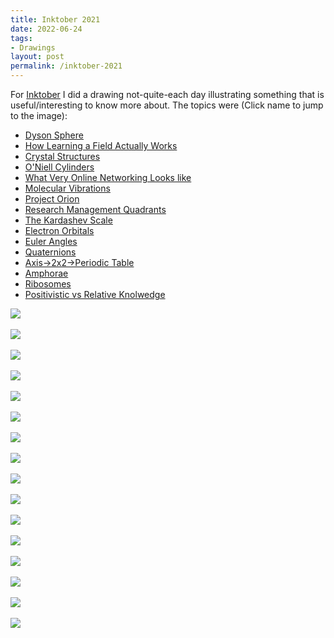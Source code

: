 ```yaml
---
title: Inktober 2021
date: 2022-06-24
tags:
- Drawings
layout: post
permalink: /inktober-2021
---
```


For [Inktober](https://inktober.com/) I did a drawing not-quite-each day illustrating something that is useful/interesting to know more about. The topics were (Click name to jump to the image):
- [Dyson Sphere](#dysonsphere)
- [How Learning a Field Actually Works](#learning)
- [Crystal Structures](#crystals)
- [O'Niell Cylinders](#cylinder)
- [What Very Online Networking Looks like](#networking)
- [Molecular Vibrations](#vibrations)
- [Project Orion](#orion)
- [Research Management Quadrants](#quadrants)
- [The Kardashev Scale](#kardashev)
- [Electron Orbitals](#orbitals)
- [Euler Angles](#euler)
- [Quaternions](#quaternions)
- [Axis->2x2->Periodic Table](#axis)
- [Amphorae](#amphorae)
- [Ribosomes](#ribosomes)
- [Positivistic vs Relative Knolwedge](#knowledge)


<div><a target="_blank" href="https://zaaron-personal.s3.us-west-1.amazonaws.com/Inktober-2021/Dyson_sphere.png" name="dysonsphere" target="_blank" href="" >
<img style="max-width:400px" src="https://zaaron-personal.s3.us-west-1.amazonaws.com/Inktober-2021/Dyson_sphere.png"/>
</a></div><br>

<div><a target="_blank" href="https://zaaron-personal.s3.us-west-1.amazonaws.com/Inktober-2021/How_Learning_A_Field_works.png" name="learning" target="_blank" href="" >
<img style="max-width:400px" src="https://zaaron-personal.s3.us-west-1.amazonaws.com/Inktober-2021/How_Learning_A_Field_works.png"/>
</a></div><br>

<div><a target="_blank" href="https://zaaron-personal.s3.us-west-1.amazonaws.com/Inktober-2021/Crystal_structures.png" name="crystals" target="_blank" href="" >
<img style="max-width:400px" src="https://zaaron-personal.s3.us-west-1.amazonaws.com/Inktober-2021/Crystal_structures.png"/>
</a></div><br>

<div><a target="_blank" href="https://zaaron-personal.s3.us-west-1.amazonaws.com/Inktober-2021/Oneill_Cylinder.png" name="cylinder" target="_blank" href="" >
<img style="max-width:400px" src="https://zaaron-personal.s3.us-west-1.amazonaws.com/Inktober-2021/Oneill_Cylinder.png"/>
</a></div><br>

<div><a target="_blank" href="https://zaaron-personal.s3.us-west-1.amazonaws.com/Inktober-2021/Very-online-networking.png" name="networking" target="_blank" href="" >
<img style="max-width:400px" src="https://zaaron-personal.s3.us-west-1.amazonaws.com/Inktober-2021/Very-online-networking.png"/>
</a></div><br>

<div><a target="_blank" href="https://zaaron-personal.s3.us-west-1.amazonaws.com/Inktober-2021/" name="vibrations" target="_blank" href="" >
<img style="max-width:400px" src="https://zaaron-personal.s3.us-west-1.amazonaws.com/Inktober-2021/"/>
</a></div><br>

<div><a target="_blank" href="https://zaaron-personal.s3.us-west-1.amazonaws.com/Inktober-2021/Molecular_vibrations.png" name="orion" target="_blank" href="" >
<img style="max-width:400px" src="https://zaaron-personal.s3.us-west-1.amazonaws.com/Inktober-2021/Molecular_vibrations.png"/>
</a></div><br>

<div><a target="_blank" href="https://zaaron-personal.s3.us-west-1.amazonaws.com/Inktober-2021/Research_Management_Quadrants.png" name="quadrants" target="_blank" href="" >
<img style="max-width:400px" src="https://zaaron-personal.s3.us-west-1.amazonaws.com/Inktober-2021/Research_Management_Quadrants.png"/>
</a></div><br>

<div><a target="_blank" href="https://zaaron-personal.s3.us-west-1.amazonaws.com/Inktober-2021/Kardashev_scale.png" name="kardashev" target="_blank" href="" >
<img style="max-width:400px" src="https://zaaron-personal.s3.us-west-1.amazonaws.com/Inktober-2021/Kardashev_scale.png"/>
</a></div><br>

<div><a target="_blank" href="https://zaaron-personal.s3.us-west-1.amazonaws.com/Inktober-2021/Electron_Orbitals.png" name="orbitals" target="_blank" href="" >
<img style="max-width:400px" src="https://zaaron-personal.s3.us-west-1.amazonaws.com/Inktober-2021/Electron_Orbitals.png"/>
</a></div><br>

<div><a target="_blank" href="https://zaaron-personal.s3.us-west-1.amazonaws.com/Inktober-2021/Euler+Angles.png" name="euler" target="_blank" href="" >
<img style="max-width:400px" src="https://zaaron-personal.s3.us-west-1.amazonaws.com/Inktober-2021/Euler+Angles.png"/>
</a></div><br>

<div><a target="_blank" href="https://zaaron-personal.s3.us-west-1.amazonaws.com/Inktober-2021/Rotation_Quaternions.png" name="quaternions" target="_blank" href="" >
<img style="max-width:400px" src="https://zaaron-personal.s3.us-west-1.amazonaws.com/Inktober-2021/Rotation_Quaternions.png"/>
</a></div><br>

<div><a target="_blank" href="https://zaaron-personal.s3.us-west-1.amazonaws.com/Inktober-2021/Axis-2x2-periodic-table.png" name="axis" target="_blank" href="" >
<img style="max-width:400px" src="https://zaaron-personal.s3.us-west-1.amazonaws.com/Inktober-2021/Axis-2x2-periodic-table.png"/>
</a></div><br>


<div><a target="_blank" href="https://zaaron-personal.s3.us-west-1.amazonaws.com/Inktober-2021/Amphorae.png" name="amphorae" target="_blank" href="" >
<img style="max-width:400px" src="https://zaaron-personal.s3.us-west-1.amazonaws.com/Inktober-2021/Amphorae.png"/>
</a></div><br>

<div><a target="_blank" href="https://zaaron-personal.s3.us-west-1.amazonaws.com/Inktober-2021/Ribosomes.png" name="ribosomes" target="_blank" href="" >
<img style="max-width:400px" src="https://zaaron-personal.s3.us-west-1.amazonaws.com/Inktober-2021/Ribosomes.png"/>
</a></div><br>

<div><a target="_blank" href="https://zaaron-personal.s3.us-west-1.amazonaws.com/Inktober-2021/Positivistic_v_relative_knowledge.png" name="knowledge" target="_blank" href="" >
<img style="max-width:400px" src="https://zaaron-personal.s3.us-west-1.amazonaws.com/Inktober-2021/Positivistic_v_relative_knowledge.png"/>
</a></div><br>
